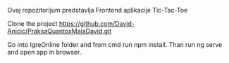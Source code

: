Ovaj repozitorijum predstavlja Frontend aplikacije Tic-Tac-Toe

Clone the project https://github.com/David-Anicic/PraksaQuantoxMajaDavid.git

Go into IgreOnline folder and from cmd run npm install.
Than run ng serve and open app in browser.
